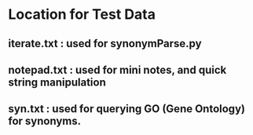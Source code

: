# Location for Test Data

## iterate.txt : used for synonymParse.py
## notepad.txt : used for mini notes, and quick string manipulation
## syn.txt : used for querying GO (Gene Ontology) for synonyms.